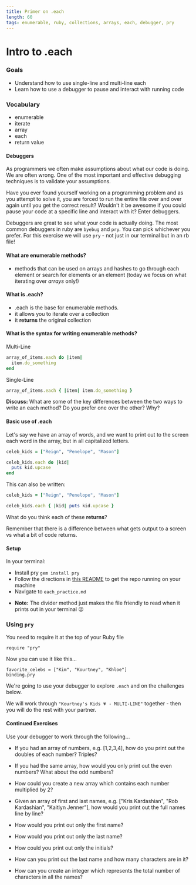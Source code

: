 ```yaml
---
title: Primer on .each
length: 60
tags: enumerable, ruby, collections, arrays, each, debugger, pry
---
```


# Intro to .each

### Goals

* Understand how to use single-line and multi-line each
* Learn how to use a debugger to pause and interact with running code


### Vocabulary

* enumerable
* iterate
* array
* each
* return value


#### Debuggers

As programmers we often make assumptions about what our code is doing. We are often wrong. One of the most important and effective debugging techniques is to validate your assumptions.

Have you ever found yourself working on a programming problem and as you attempt to solve it, you are forced to run the entire file over and over again until you get the correct result? Wouldn't it be awesome if you could pause your code at a specific line and interact with it? Enter debuggers.

Debuggers are great to see what your code is actually doing. The most common debuggers in ruby are `byebug` and `pry`. You can pick whichever you prefer. For this exercise we will use `pry` - not just in our terminal but in an rb file!


#### What are enumerable methods?

* methods that can be used on arrays and hashes to go through each element or
search for elements or  an element (today we focus on what iterating over _arrays_ only!)


#### What is .each?

* .each is the base for enumerable methods.
* it allows you to iterate over a collection
* it **returns** the original collection


#### What is the syntax for writing enumerable methods?
Multi-Line
```ruby
array_of_items.each do |item|
  item.do_something
end
```
Single-Line
```ruby
array_of_items.each { |item| item.do_something }
```

**Discuss:** What are some of the key differences between the two ways to write an each method? Do you prefer one over the other? Why?


#### Basic use of .each

Let's say we have an array of words, and we want to print out to the screen
each word in the array, but in all capitalized letters.

```ruby
celeb_kids = ["Reign", "Penelope", "Mason"]

celeb_kids.each do |kid|
  puts kid.upcase
end
```
This can also be written:
```ruby
celeb_kids = ["Reign", "Penelope", "Mason"]

celeb_kids.each { |kid| puts kid.upcase }
```

What do you think each of these **returns**?

Remember that there is a difference between what gets output to a screen
vs what a bit of code returns.


#### Setup

In your terminal:
  * Install pry `gem install pry`
  * Follow the directions in [this README](https://github.com/ameseee/enums_practice) to get the repo running on your machine
  * Navigate to `each_practice.md`
  - **Note:** The divider method just makes the file friendly to read when it prints out in your terminal 😜

  ### Using `pry`

  You need to require it at the top of your Ruby file

  ```
  require "pry"
  ```

  Now you can use it like this...

  ```
  favorite_celebs = ["Kim", "Kourtney", "Khloe"]
  binding.pry
  ```

  We're going to use your debugger to explore `.each` and on the challenges below.

  We will work through `"Kourtney's Kids 💗 - MULTI-LINE"` together - then you will do the rest with your partner.


#### Continued Exercises

Use your debugger to work through the following...

* If you had an array of numbers, e.g. [1,2,3,4], how do you print out the
doubles of each number? Triples?
* If you had the same array, how would you only print out the even numbers?
What about the odd numbers?
* How could you create a new array which contains each number multiplied by 2?

* Given an array of first and last names, e.g. ["Kris Kardashian", "Rob Kardashian", "Kaitlyn Jenner"], how would you print out the full names line by line?
* How would you print out only the first name?
* How would you print out only the last name?
* How could you print out only the initials?
* How can you print out the last name and how many characters are in it?
* How can you create an integer which represents the total number of characters in all the names?
